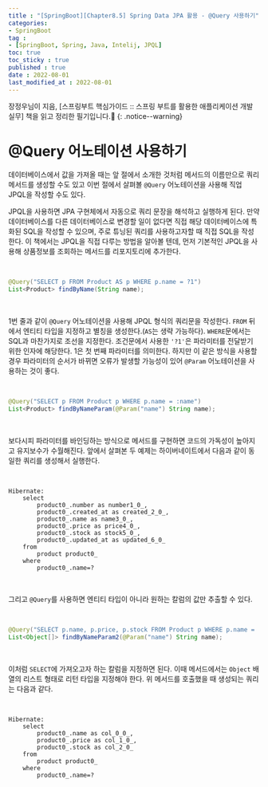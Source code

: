 ```yaml
---
title : "[SpringBoot][Chapter8.5] Spring Data JPA 활용 - @Query 사용하기"
categories:
- SpringBoot
tag :
- [SpringBoot, Spring, Java, Intelij, JPQL]
toc: true
toc_sticky : true
published : true
date : 2022-08-01
last_modified_at : 2022-08-01
---
```






장정우님이 지음, [스프링부트 핵심가이드 :: 스프링 부트를 활용한 애플리케이션 개발 실무] 책을 읽고 정리한 필기입니다.📢
{: .notice--warning}



# @Query 어노테이션 사용하기

데이터베이스에서 값을 가져올 때는 앞 절에서 소개한 것처럼 메서드의 이름만으로 쿼리 메서드를 생성할 수도 있고 이번 절에서 살펴볼 `@Query` 어노테이션을 사용해 직업 JPQL을 작성할 수도 있다.

JPQL을 사용하면 JPA 구현체에서 자동으로 쿼리 문장을 해석하고 실행하게 된다. 만약 데이터베이스를 다른 데이터베이스로 변경할 일이 없다면 직접 해당 데이터베이스에 특화된 SQL을 작성할 수 있으며, 주로 튜닝된 쿼리를 사용하고자할 때 직접 SQL을 작성한다. 이 책에서는 JPQL을 직접 다루는 방법을 알아볼 텐데, 먼저 기본적인 JPQL을 사용해 상품정보를 조회하는 메서드를 리포지토리에 추가한다.

<br>

```java
@Query("SELECT p FROM Product AS p WHERE p.name = ?1")
List<Product> findByName(String name);
```

<br>

1번 줄과 같이 `@Query` 어노테이션을 사용해 JPQL 형식의 쿼리문을 작성한다. `FROM` 뒤에서 엔티티 타입을 지정하고 별칭을 생성한다.(`AS`는 생략 가능하다). `WHERE`문에서는 SQL과 마찬가지로 조선을 지정한다. 조건문에서 사용한 `'?1'`은 파라미터를 전달받기 위한 인자에 해당한다. 1은 첫 번째 파라미터를 의미한다. 하지만 이 같은 방식을 사용할 경우 파라미터의 순서가 바뀌면 오류가 발생할 가능성이 있어 `@Param` 어노테이션을 사용하는 것이 좋다.

<br>

```java
@Query("SELECT p FROM Product p WHERE p.name = :name")
List<Product> findByNameParam(@Param("name") String name);
```

<br>

보다시피 파라미터를 바인딩하는 방식으로 메서드를 구현하면 코드의 가독성이 높아지고 유지보수가 수월해진다. 앞에서 살펴본 두 예제는 하이버네이트에서 다음과 같이 동일한 쿼리를 생성해서 실행한다.

<br>

```
Hibernate: 
    select
        product0_.number as number1_0_,
        product0_.created_at as created_2_0_,
        product0_.name as name3_0_,
        product0_.price as price4_0_,
        product0_.stock as stock5_0_,
        product0_.updated_at as updated_6_0_ 
    from
        product product0_ 
    where
        product0_.name=?
```

<br>

그리고 `@Query`를 사용하면 엔티티 타입이 아니라 원하는 칼럼의 값만 추출할 수 있다.

<br>

```java
@Query("SELECT p.name, p.price, p.stock FROM Product p WHERE p.name = :name")
List<Object[]> findByNameParam2(@Param("name") String name);
```

<br>

이처럼 `SELECT`에 가져오고자 하는 칼럼을 지정하면 된다. 이때 메서드에서는 `Object` 배열의 리스트 형태로 리턴 타입을 지정해야 한다. 위 메서드를 호출했을 때 생성되는 쿼리는 다음과 같다.

<br>

```
Hibernate: 
    select
        product0_.name as col_0_0_,
        product0_.price as col_1_0_,
        product0_.stock as col_2_0_ 
    from
        product product0_ 
    where
        product0_.name=?
```

